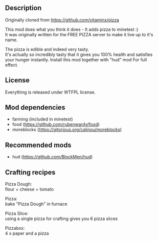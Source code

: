 Description
-----------

Originally cloned from https://github.com/vitaminx/pizza

This mod does what you think it does - It adds pizza to minetest :)  
It was originally written for the FREE PIZZA server to make it live up to it's name.

The pizza is edible and indeed very tasty.  
It's actually so incredibly tasty that it gives you 100% health and satisfies your hunger instantly. 
Install this mod together with "hud" mod For full effect.

License
-------

Everything is released under WTFPL license.

Mod dependencies
----------------

- farming (included in minetest)
- food (https://github.com/rubenwardy/food)
- moreblocks (https://gitorious.org/calinou/moreblocks)

Recommended mods
----------------

- hud (https://github.com/BlockMen/hud)

Crafting recipes
----------------

Pizza Dough:  
flour + cheese + tomato

Pizza:  
bake "Pizza Dough" in furnace

Pizza Slice:  
using a single pizza for crafting gives you 6 pizza slices

Pizzabox:  
4 x paper and a pizza

